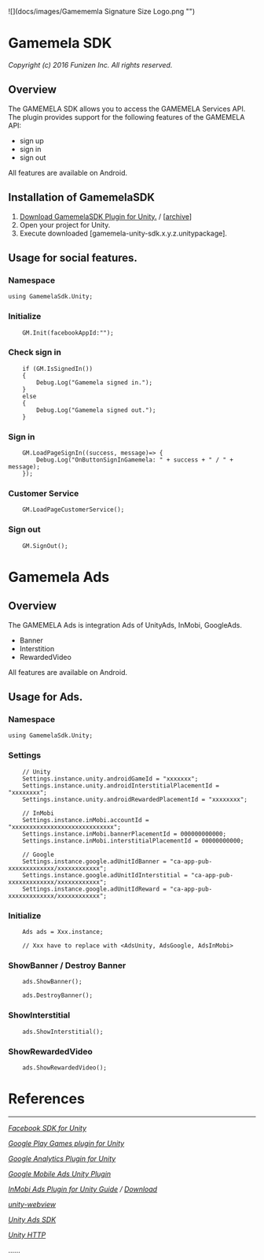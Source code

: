 ![](docs/images/Gamememla Signature Size Logo.png "")
# Gamemela SDK
_Copyright (c) 2016 Funizen Inc. All rights reserved._

## Overview

The GAMEMELA SDK allows you to access the GAMEMELA Services API.
The plugin provides support for the following features of the GAMEMELA API:<br/>
* sign up
* sign in
* sign out

All features are available on Android.

Installation of GamemelaSDK
-----------------------

1. [Download GamemelaSDK Plugin for Unity.](https://github.com/gamemela/GamemelaSDK/raw/master/unity/gamemela-unity-sdk-0.0.1b.unitypackage) / 
[[archive](docs/ARCHIVE.md)]
2. Open your project for Unity.
3. Execute downloaded [gamemela-unity-sdk.x.y.z.unitypackage].

Usage for social features.
-----------------------
### Namespace
	using GamemelaSdk.Unity;

### Initialize
		GM.Init(facebookAppId:"");

### Check sign in
		if (GM.IsSignedIn())
		{
			Debug.Log("Gamemela signed in.");
		}
		else
		{
			Debug.Log("Gamemela signed out.");
		}

### Sign in
		GM.LoadPageSignIn((success, message)=> {
			Debug.Log("OnButtonSignInGamemela: " + success + " / " + message);
		});

### Customer Service
		GM.LoadPageCustomerService();

### Sign out
		GM.SignOut();

# Gamemela Ads
## Overview

The GAMEMELA Ads is integration Ads of UnityAds, InMobi, GoogleAds.
* Banner
* Interstition
* RewardedVideo

All features are available on Android.

Usage for Ads.
-----------------------
### Namespace
	using GamemelaSdk.Unity;

### Settings
		// Unity
		Settings.instance.unity.androidGameId = "xxxxxxx";
		Settings.instance.unity.androidInterstitialPlacementId = "xxxxxxxx";
		Settings.instance.unity.androidRewardedPlacementId = "xxxxxxxx";

		// InMobi
		Settings.instance.inMobi.accountId = "xxxxxxxxxxxxxxxxxxxxxxxxxxxxx";
		Settings.instance.inMobi.bannerPlacementId = 000000000000;
		Settings.instance.inMobi.interstitialPlacementId = 00000000000;

		// Google
		Settings.instance.google.adUnitIdBanner = "ca-app-pub-xxxxxxxxxxxxx/xxxxxxxxxxxx";
		Settings.instance.google.adUnitIdInterstitial = "ca-app-pub-xxxxxxxxxxxxx/xxxxxxxxxxxx";
		Settings.instance.google.adUnitIdReward = "ca-app-pub-xxxxxxxxxxxxx/xxxxxxxxxxxx";
### Initialize
		Ads ads = Xxx.instance;
		
		// Xxx have to replace with <AdsUnity, AdsGoogle, AdsInMobi>

### ShowBanner / Destroy Banner
		ads.ShowBanner();

		ads.DestroyBanner();

### ShowInterstitial
		ads.ShowInterstitial();

### ShowRewardedVideo
		ads.ShowRewardedVideo();


# References
-----------------------

_[Facebook SDK for Unity](https://github.com/facebook/facebook-sdk-for-unity)_

_[Google Play Games plugin for Unity](https://github.com/playgameservices/play-games-plugin-for-unity)_

_[Google Analytics Plugin for Unity](https://github.com/googleanalytics/google-analytics-plugin-for-unity)_

_[Google Mobile Ads Unity Plugin](https://github.com/googleads/googleads-mobile-unity)_

_[InMobi Ads Plugin for Unity Guide](https://support.inmobi.com/monetize/integration/partner-platforms/unity-partner-platform-android-integration-guide/) / [Download](https://dl.inmobi.com/SDK/Plugins/InMobi_Unity_Android_Plugin.zip)_

_[unity-webview](https://github.com/gree/unity-webview)_

_[Unity Ads SDK](https://github.com/Applifier/unity-ads-sdk)_

_[Unity HTTP](https://github.com/andyburke/UnityHTTP)_

......


